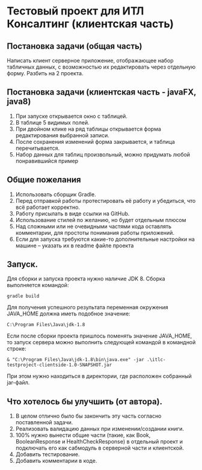 # Тестовый проект для ИТЛ Консалтинг (клиентская часть)

## Постановка задачи (общая часть)
Написать клиент серверное приложение, отображающее набор табличных данных, с возможностью их редактировать через отдельную форму. Разбить на 2 проекта.

## Постановка задачи (клиентская часть - javaFX, java8)
1. При запуске открывается окно с таблицей.
2. В таблице 5 видимых полей.
3. При двойном клике на ряд таблицы открывается форма редактирования выбранной записи.
4. После сохранения изменений форма закрывается, и таблица перечитывается.
5. Набор данных для таблиц произвольный, можно придумать любой понравившийся пример

## Общие пожелания
1. Использовать сборщик Gradle.
2. Перед отправкой работы протестировать её работу и убедиться, что всё работает корректно.
3. Работу присылать в виде ссылки на GitHub.
4. Использование стилей по желанию, но будет отдельным плюсом
5. Над сложными или не очевидными частями кода оставлять комментарии, для простоты понимания работы приложений.
6. Если для запуска требуются какие-то дополнительные настройки на машине – указать их в readme файле проекта

## Запуск.
Для сборки и запуска проекта нужно наличие JDK 8.
Сборка выполняется командой:
```
gradle build
```
Для получения успешного результата переменная окружения JAVA_HOME должна иметь подобное значение:
```
C:\Program Files\Java\jdk-1.8
```
Если после сборки проекта пришлось поменять значение JAVA_HOME, то запуск сервера можно выполнить следующей командой в командной строке:
```
& "C:\Program Files\Java\jdk-1.8\bin\java.exe" -jar .\itlc-testproject-clientside-1.0-SNAPSHOT.jar
```
При этом нужно находиться в директории, где расположен собранный jar-файл.

## Что хотелось бы улучшить (от автора).
1. В целом отлично было бы закончить эту часть согласно поставленной задачи.
2. Реализовать валидацию данных при изменении/создании книги.
3. 100% нужно вынести общие части (такие, как Book, BooleanResponse и HealthCheckResponse) в отдельный проект и подключать его как сабмодуль в серверной части и клиентской.
4. Добавить тестирование.
5. Добавить комментарии в коде.